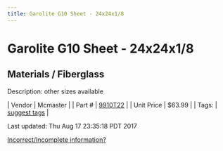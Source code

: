 ```yaml
---
title: Garolite G10 Sheet - 24x24x1/8
---
```


# Garolite G10 Sheet - 24x24x1/8
## Materials / Fiberglass
Description: 	other sizes available 

| Vendor | Mcmaster | 
| Part # | [9910T22](https://www.mcmaster.com/#9910T22) | 
| Unit Price | $63.99 | 
| Tags: | [suggest tags](https://docs.google.com/forms/d/e/1FAIpQLSeWyY8v3RgOty-MyWmh9U0iivNYN_molChYyS-0U-o-kOAv_g/viewform) | 

Last updated: Thu Aug 17 23:35:18 PDT 2017

 [Incorrect/Incomplete information?](https://docs.google.com/forms/d/e/1FAIpQLSeWyY8v3RgOty-MyWmh9U0iivNYN_molChYyS-0U-o-kOAv_g/viewform)